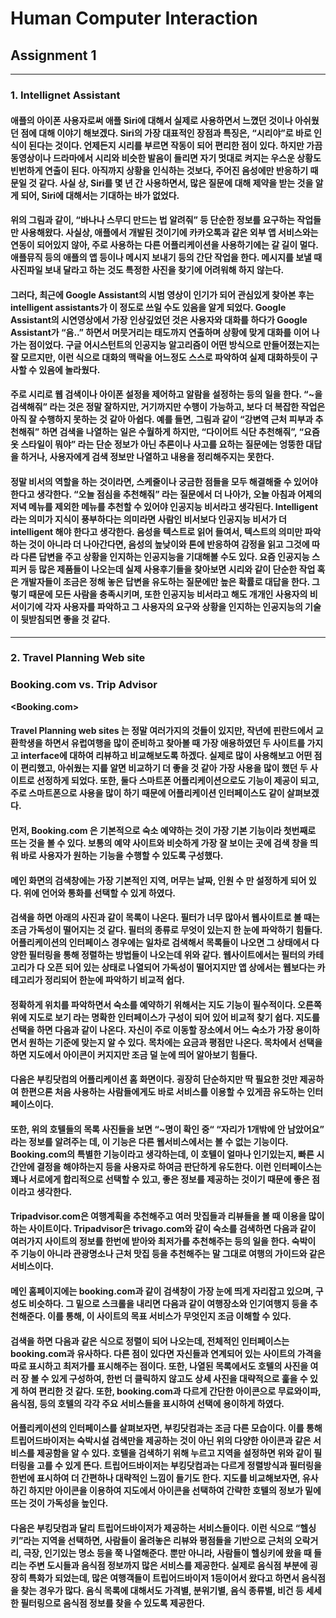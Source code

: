 # Human Computer Interaction  

## Assignment 1  
---  
### 1. Intellignet Assistant  
 
####    애플의 아이폰 사용자로써 애플 Siri에 대해서 실제로 사용하면서 느꼈던 것이나 아쉬웠던 점에 대해 이야기 해보겠다. Siri의 가장 대표적인 장점과 특징은, “시리야”로 바로 인식이 된다는 것이다. 언제든지 시리를 부르면 작동이 되어 편리한 점이 있다. 하지만 가끔 동영상이나 드라마에서 시리와 비슷한 발음이 들리면 자기 멋대로 켜지는 우스운 상황도 빈번하게 연출이 된다. 아직까지 상황을 인식하는 것보다, 주어진 음성에만 반응하기 때문일 것 같다. 사실 상, Siri를 몇 년 간 사용하면서, 많은 질문에 대해 제약을 받는 것을 알게 되어, Siri에 대해서는 기대하는 바가 없었다.  

#### 위의 그림과 같이, “바나나 스무디 만드는 법 알려줘” 등 단순한 정보를 요구하는 작업들만 사용해왔다. 사실상, 애플에서 개발된 것이기에 카카오톡과 같은 외부 앱 서비스와는 연동이 되어있지 않아, 주로 사용하는 다른 어플리케이션을 사용하기에는 갈 길이 멀다. 애플뮤직 등의 애플의 앱 등이나 메시지 보내기 등의 간단 작업을 한다. 메시지를 보낼 때 사진파일 보내 달라고 하는 것도 특정한 사진을 찾기에 어려워해 하지 않는다.  
#### 그러다, 최근에 Google Assistant의 시범 영상이 인기가 되어 관심있게 찾아본 후는 intelligent assistants가 이 정도로 쓰일 수도 있음을 알게 되었다. Google Assistant의 시연영상에서 가장 인상깊었던 것은 사용자와 대화를 하다가 Google Assistant가 “음..” 하면서 머뭇거리는 태도까지 연출하며 상황에 맞게 대화를 이어 나가는 점이었다. 구글 어시스턴트의 인공지능 알고리즘이 어떤 방식으로 만들어졌는지는 잘 모르지만, 이런 식으로 대화의 맥락을 어느정도 스스로 파악하여 실제 대화하듯이 구사할 수 있음에 놀라웠다.   
####  주로 시리로 웹 검색이나 아이폰 설정을 제어하고 알람을 설정하는 등의 일을 한다. “~을 검색해줘” 라는 것은 정말 잘하지만, 거기까지만 수행이 가능하고, 보다 더 복잡한 작업은 아직 잘 수행하지 못하는 것 같아 아쉽다. 예를 들면, 그림과 같이 “강변역 근처 피부과 추천해줘” 하면 검색을 나열하는 일은 수월하게 하지만, “다이어트 식단 추천해줘”, “요즘 옷 스타일이 뭐야” 라는 단순 정보가 아닌 추론이나 사고를 요하는 질문에는 엉뚱한 대답을 하거나, 사용자에게 검색 정보만 나열하고 내용을 정리해주지는 못한다.  
####  정말 비서의 역할을 하는 것이라면, 스케줄이나 궁금한 점들을 모두 해결해줄 수 있어야한다고 생각한다. “오늘 점심을 추천해줘” 라는 질문에서 더 나아가, 오늘 아침과 어제의 저녁 메뉴를 제외한 메뉴를 추천할 수 있어야 인공지능 비서라고 생각된다. Intelligent 라는 의미가 지식이 풍부하다는 의미라면 사람인 비서보다 인공지능 비서가 더 intelligent 해야 한다고 생각한다. 음성을 텍스트로 읽어 들여서, 텍스트의 의미만 파악하는 것이 아니라 더 나아간다면, 음성의 높낮이와 톤에 반응하여 감정을 읽고 그것에 따라 다른 답변을 주고 상황을 인지하는 인공지능을 기대해볼 수도 있다. 요즘 인공지능 스피커 등 많은 제품들이 나오는데 실제 사용후기들을 찾아보면 시리와 같이 단순한 작업 혹은 개발자들이 조금은 정해 놓은 답변을 유도하는 질문에만 높은 확률로 대답을 한다. 그렇기 때문에 모든 사람을 충족시키며, 또한 인공지능 비서라고 해도 개개인 사용자의 비서이기에 각자 사용자를 파악하고 그 사용자의 요구와 상황을 인지하는 인공지능의 기술이 뒷받침되면 좋을 것 같다.  

---
### 2. Travel Planning Web site
### Booking.com vs. Trip Advisor

__<Booking.com>__
####  Travel Planning web sites 는 정말 여러가지의 것들이 있지만, 작년에 핀란드에서 교환학생을 하면서 유럽여행을 많이 준비하고 찾아볼 때 가장 애용하였던 두 사이트를 가지고 interface에 대하여 리뷰하고 비교해보도록 하겠다. 실제로 많이 사용해보고 어떤 점이 편리했고, 아쉬웠는 지를 알면 비교하기 더 좋을 것 같아 가장 사용을 많이 했던 두 사이트로 선정하게 되었다. 또한, 둘다 스마트폰 어플리케이션으로도 기능이 제공이 되고, 주로 스마트폰으로 사용을 많이 하기 때문에 어플리케이션 인터페이스도 같이 살펴보겠다.  
####  먼저, Booking.com 은 기본적으로 숙소 예약하는 것이 가장 기본 기능이라 첫번째로 뜨는 것을 볼 수 있다. 보통의 예약 사이트와 비슷하게 가장 잘 보이는 곳에 검색 창을 띄워 바로 사용자가 원하는 기능을 수행할 수 있도록 구성했다.  
####  메인 화면의 검색창에는 가장 기본적인 지역, 머무는 날짜, 인원 수 만 설정하게 되어 있다. 위에 언어와 통화를 선택할 수 있게 하였다.
####  검색을 하면 아래의 사진과 같이 목록이 나온다. 필터가 너무 많아서 웹사이트로 볼 때는 조금 가독성이 떨어지는 것 같다. 필터의 종류로 무엇이 있는지 한 눈에 파악하기 힘들다. 어플리케이션의 인터페이스 경우에는 일차로 검색해서 목록들이 나오면 그 상태에서 다양한 필터링을 통해 정렬하는 방법들이 나오는데 위와 같다. 웹사이트에서는 필터의 카테고리가 다 오픈 되어 있는 상태로 나열되어 가독성이 떨어지지만 앱 상에서는 웹보다는 카테고리가 정리되어 한눈에 파악하기 비교적 쉽다.
#### 정확하게 위치를 파악하면서 숙소를 예약하기 위해서는 지도 기능이 필수적이다. 오른쪽 위에 지도로 보기 라는 명확한 인터페이스가 구성이 되어 있어 비교적 찾기 쉽다. 지도를 선택을 하면 다음과 같이 나온다. 자신이 주로 이동할 장소에서 어느 숙소가 가장 용이하면서 원하는 기준에 맞는지 알 수 있다. 목차에는 요금과 평점만 나온다. 목차에서 선택을 하면 지도에서 아이콘이 커지지만 조금 덜 눈에 띄어 알아보기 힘들다.
#### 다음은 부킹닷컴의 어플리케이션 홈 화면이다. 굉장히 단순하지만 딱 필요한 것만 제공하여 한편으론 처음 사용하는 사람들에게도 바로 서비스를 이용할 수 있게끔 유도하는 인터페이스이다. 
#### 또한, 위의 호텔들의 목록 사진들을 보면 “~명이 확인 중“ “자리가 1개밖에 안 남았어요” 라는 정보를 알려주는 데, 이 기능은 다른 웹서비스에서는 볼 수 없는 기능이다. Booking.com의 특별한 기능이라고 생각하는데, 이 호텔이 얼마나 인기있는지, 빠른 시간안에 결정을 해야하는지 등을 사용자로 하여금 판단하게 유도한다. 이런 인터페이스는 꽤나 서로에게 합리적으로 선택할 수 있고, 좋은 정보를 제공하는 것이기 때문에 좋은 점이라고 생각한다.

__<TripAdvisor>__
 
#### Tripadvisor.com은 여행계획을 추천해주고 여러 맛집들과 리뷰들을 볼 때 이용을 많이 하는 사이트이다. Tripadvisor은 trivago.com와 같이 숙소를 검색하면 다음과 같이 여러가지 사이트의 정보를 한번에 받아와 최저가를 추천해주는 등의 일을 한다. 숙박이 주 기능이 아니라 관광명소나 근처 맛집 등을 추천해주는 말 그대로 여행의 가이드와 같은 서비스이다. 
#### 메인 홈페이지에는 booking.com과 같이 검색창이 가장 눈에 띄게 자리잡고 있으며, 구성도 비슷하다. 그 밑으로 스크롤을 내리면 다음과 같이 여행장소와 인기여행지 등을 추천해준다. 이를 통해, 이 사이트의 목표 서비스가 무엇인지 조금 이해할 수 있다. 
#### 검색을 하면 다음과 같은 식으로 정렬이 되어 나오는데, 전체적인 인터페이스는 booking.com과 유사하다. 다른 점이 있다면 자신들과 연계되어 있는 사이트의 가격을 따로 표시하고 최저가를 표시해주는 점이다. 또한, 나열된 목록에서도 호텔의 사진을 여러 장 볼 수 있게 구성하여, 한번 더 클릭하지 않고도 상세 사진을 대략적으로 훑을 수 있게 하여 편리한 것 같다. 또한, booking.com과 다르게 간단한 아이콘으로 무료와이파, 음식점, 등의 호텔의 각각 주요 서비스들을 표시하여 선택에 용이하게 하였다. 
#### 어플리케이션의 인터페이스를 살펴보자면, 부킹닷컴과는 조금 다른 모습이다. 이를 통해 트립어드바이저는 숙박시설 검색만을 제공하는 것이 아닌 위의 다양한 아이콘과 같은 서비스를 제공함을 알 수 있다. 호텔을 검색하기 위해 누르고 지역을 설정하면 위와 같이 필터링을 고를 수 있게 뜬다. 트립어드바이저는 부킹닷컴과는 다르게 정렬방식과 필터링을 한번에 표시하여 더 간편하나 대략적인 느낌이 들기도 한다. 지도를 비교해보자면, 유사하긴 하지만 아이콘을 이용하여 지도에서 아이콘을 선택하여 간략한 호텔의 정보가 밑에 뜨는 것이 가독성을 높인다.
#### 다음은 부킹닷컴과 달리 트립어드바이저가 제공하는 서비스들이다. 이런 식으로 “헬싱키”라는 지역을 선택하면, 사람들이 올려놓은 리뷰와 평점들을 기반으로 근처의 오락거리, 극장, 인기있는 명소 등을 쭉 나열해준다. 뿐만 아니라, 사람들이 헬싱키에 왔을 때 들리는 주변 도시들과 음식점 정보까지 많은 서비스를 제공한다. 실제로 음식점 부분에 굉장히 특화가 되었는데, 많은 여행객들이 트립어드바이저 1등이어서 왔다고 하면서 음식점을 찾는 경우가 많다. 음식 목록에 대해서도 가격별, 분위기별, 음식 종류별, 비건 등 세세한 필터링으로 음식점 정보를 찾을 수 있도록 제공한다. 


 
